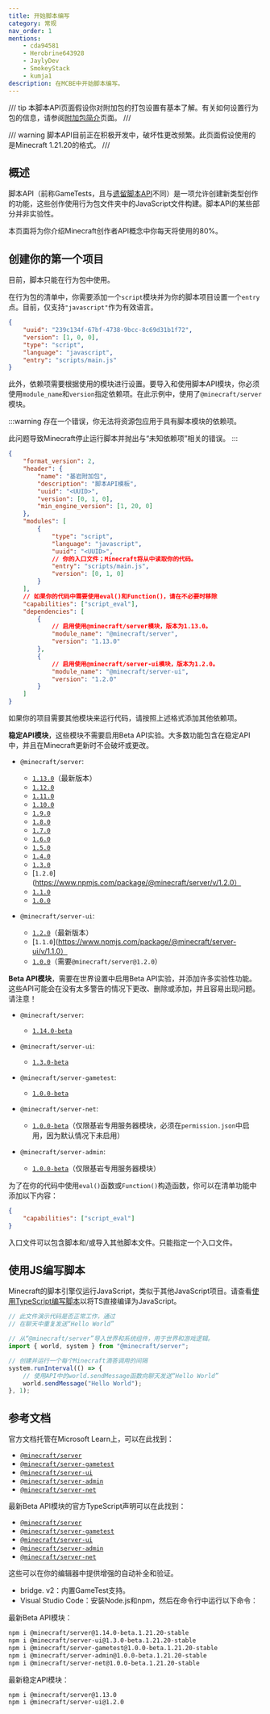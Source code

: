 ```yaml
---
title: 开始脚本编写
category: 常规
nav_order: 1
mentions:
    - cda94581
    - Herobrine643928
    - JaylyDev
    - SmokeyStack
    - kumja1
description: 在MCBE中开始脚本编写。
---
```


/// tip
本脚本API页面假设你对附加包的打包设置有基本了解。有关如何设置行为包的信息，请参阅[附加包简介](../guide/introduction.md)页面。
///

/// warning
脚本API目前正在积极开发中，破坏性更改频繁。此页面假设使用的是Minecraft 1.21.20的格式。
///

## 概述

脚本API（前称GameTests，且与[遗留脚本API](../scripting/scripting-intro.md)不同）是一项允许创建新类型创作的功能，这些创作使用行为包文件夹中的JavaScript文件构建。脚本API的某些部分并非实验性。

本页面将为你介绍Minecraft创作者API概念中你每天将使用的80%。

## 创建你的第一个项目

目前，脚本只能在行为包中使用。

在行为包的清单中，你需要添加一个`script`模块并为你的脚本项目设置一个`entry`点。目前，仅支持`"javascript"`作为有效语言。

```json title="BP/manifest.json#modules[0]"
{
    "uuid": "239c134f-67bf-4738-9bcc-8c69d31b1f72",
    "version": [1, 0, 0],
    "type": "script",
    "language": "javascript",
    "entry": "scripts/main.js"
}
```

此外，依赖项需要根据使用的模块进行设置。要导入和使用脚本API模块，你必须使用`module_name`和`version`指定依赖项。在此示例中，使用了`@minecraft/server`模块。

:::warning
存在一个错误，你无法将资源包应用于具有脚本模块的依赖项。

此问题导致Minecraft停止运行脚本并抛出与“未知依赖项”相关的错误。
:::

```json title="BP/manifest.json"
{
    "format_version": 2,
    "header": {
        "name": "基岩附加包",
        "description": "脚本API模板",
        "uuid": "<UUID>",
        "version": [0, 1, 0],
        "min_engine_version": [1, 20, 0]
    },
    "modules": [
        {
            "type": "script",
            "language": "javascript",
            "uuid": "<UUID>",
            // 你的入口文件；Minecraft将从中读取你的代码。
            "entry": "scripts/main.js",
            "version": [0, 1, 0]
        }
    ],
    // 如果你的代码中需要使用eval()和Function()，请在不必要时移除
    "capabilities": ["script_eval"],
    "dependencies": [
        {
            // 启用使用@minecraft/server模块，版本为1.13.0。
            "module_name": "@minecraft/server",
            "version": "1.13.0"
        },
        {
            // 启用使用@minecraft/server-ui模块，版本为1.2.0。
            "module_name": "@minecraft/server-ui",
            "version": "1.2.0"
        }
    ]
}
```

如果你的项目需要其他模块来运行代码，请按照上述格式添加其他依赖项。

**稳定API模块**，这些模块不需要启用Beta API实验。大多数功能包含在稳定API中，并且在Minecraft更新时不会破坏或更改。

-   `@minecraft/server`:

    -   [`1.13.0`](https://www.npmjs.com/package/@minecraft/server/v/1.13.0)（最新版本）
    -   [`1.12.0`](https://www.npmjs.com/package/@minecraft/server/v/1.12.0)
    -   [`1.11.0`](https://www.npmjs.com/package/@minecraft/server/v/1.11.0)
    -   [`1.10.0`](https://www.npmjs.com/package/@minecraft/server/v/1.10.0)
    -   [`1.9.0`](https://www.npmjs.com/package/@minecraft/server/v/1.9.0)
    -   [`1.8.0`](https://www.npmjs.com/package/@minecraft/server/v/1.8.0)
    -   [`1.7.0`](https://www.npmjs.com/package/@minecraft/server/v/1.7.0)
    -   [`1.6.0`](https://www.npmjs.com/package/@minecraft/server/v/1.6.0)
    -   [`1.5.0`](https://www.npmjs.com/package/@minecraft/server/v/1.5.0)
    -   [`1.4.0`](https://www.npmjs.com/package/@minecraft/server/v/1.4.0)
    -   [`1.3.0`](https://www.npmjs.com/package/@minecraft/server/v/1.3.0)
    -   [`1.2.0`](https://www.npmjs.com/package/@minecraft/server/v/1.2.0）
    -   [`1.1.0`](https://www.npmjs.com/package/@minecraft/server/v/1.1.0)
    -   [`1.0.0`](https://www.npmjs.com/package/@minecraft/server/v/1.0.0)

-   `@minecraft/server-ui`:
    -   [`1.2.0`](https://www.npmjs.com/package/@minecraft/server-ui/v/1.2.0)（最新版本）
    -   [`1.1.0`](https://www.npmjs.com/package/@minecraft/server-ui/v/1.1.0）
    -   [`1.0.0`](https://www.npmjs.com/package/@minecraft/server-ui/v/1.0.0)（需要`@minecraft/server@1.2.0`）

**Beta API模块**，需要在世界设置中启用Beta API实验，并添加许多实验性功能。这些API可能会在没有太多警告的情况下更改、删除或添加，并且容易出现问题。请注意！

-   `@minecraft/server`:

    -   [`1.14.0-beta`](https://www.npmjs.com/package/@minecraft/server/v/1.14.0-beta.1.21.20-stable)

-   `@minecraft/server-ui`:
    -   [`1.3.0-beta`](https://www.npmjs.com/package/@minecraft/server-ui/v/1.3.0-beta.1.21.20-stable)
-   `@minecraft/server-gametest`:

    -   [`1.0.0-beta`](https://www.npmjs.com/package/@minecraft/server-gametest/v/1.0.0-beta.1.21.20-stable)

-   `@minecraft/server-net`:

    -   [`1.0.0-beta`](https://www.npmjs.com/package/@minecraft/server-net/v/1.0.0-beta.1.21.20-stable)（仅限基岩专用服务器模块，必须在`permission.json`中启用，因为默认情况下未启用）

-   `@minecraft/server-admin`:

    -   [`1.0.0-beta`](https://www.npmjs.com/package/@minecraft/server-admin/v/1.0.0-beta.1.21.20-stable)（仅限基岩专用服务器模块）

为了在你的代码中使用`eval()`函数或`Function()`构造函数，你可以在清单功能中添加以下内容：

```json title="BP/manifest.json"
{
    "capabilities": ["script_eval"]
}
```

入口文件可以包含脚本和/或导入其他脚本文件。只能指定一个入口文件。

## 使用JS编写脚本

Minecraft的脚本引擎仅运行JavaScript，类似于其他JavaScript项目。请查看[使用TypeScript编写脚本](../scripting/typescript.md#script-api)以将TS直接编译为JavaScript。

```js title="BP/scripts/main.js"
// 此文件演示代码是否正常工作，通过
// 在聊天中重复发送“Hello World”

// 从“@minecraft/server”导入世界和系统组件，用于世界和游戏逻辑。
import { world, system } from "@minecraft/server";

// 创建并运行一个每个Minecraft滴答调用的间隔
system.runInterval(() => {
    // 使用API中的world.sendMessage函数向聊天发送“Hello World”
    world.sendMessage("Hello World");
}, 1);
```

## 参考文档

官方文档托管在Microsoft Learn上，可以在此找到：

-   [`@minecraft/server`](https://learn.microsoft.com/minecraft/creator/scriptapi/mojang-minecraft/mojang-minecraft)
-   [`@minecraft/server-gametest`](https://learn.microsoft.com/minecraft/creator/scriptapi/mojang-gametest/mojang-gametest)
-   [`@minecraft/server-ui`](https://learn.microsoft.com/minecraft/creator/scriptapi/mojang-minecraft-ui/mojang-minecraft-ui)
-   [`@minecraft/server-admin`](https://learn.microsoft.com/minecraft/creator/scriptapi/mojang-minecraft-server-admin/mojang-minecraft-server-admin)
-   [`@minecraft/server-net`](https://learn.microsoft.com/minecraft/creator/scriptapi/mojang-net/mojang-net)

最新Beta API模块的官方TypeScript声明可以在此找到：

-   [`@minecraft/server`](https://www.npmjs.com/package/@minecraft/server/v/beta)
-   [`@minecraft/server-gametest`](https://www.npmjs.com/package/@minecraft/server-gametest/v/beta)
-   [`@minecraft/server-ui`](https://www.npmjs.com/package/@minecraft/server-ui/v/beta)
-   [`@minecraft/server-admin`](https://www.npmjs.com/package/@minecraft/server-admin/v/beta)
-   [`@minecraft/server-net`](https://www.npmjs.com/package/@minecraft/server-net/v/beta)

这些可以在你的编辑器中提供增强的自动补全和验证。

-   bridge. v2：内置GameTest支持。
-   Visual Studio Code：安装Node.js和npm，然后在命令行中运行以下命令：

最新Beta API模块：

```bash
npm i @minecraft/server@1.14.0-beta.1.21.20-stable
npm i @minecraft/server-ui@1.3.0-beta.1.21.20-stable
npm i @minecraft/server-gametest@1.0.0-beta.1.21.20-stable
npm i @minecraft/server-admin@1.0.0-beta.1.21.20-stable
npm i @minecraft/server-net@1.0.0-beta.1.21.20-stable
```

最新稳定API模块：

```bash
npm i @minecraft/server@1.13.0
npm i @minecraft/server-ui@1.2.0
```